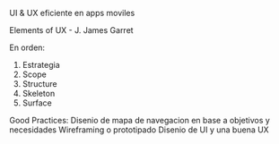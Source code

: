 UI & UX eficiente en apps moviles

Elements of UX - J. James Garret

En orden:
1. Estrategia
2. Scope
3. Structure
4. Skeleton
5. Surface

Good Practices:
Disenio de mapa de navegacion en base a objetivos y necesidades
Wireframing o prototipado
Disenio de UI y una buena UX

